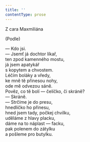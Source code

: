 ```yaml
---
title: ''
contentType: prose
---
```


<section>

Z cara Maxmiliána

(Podle)

— Kdo jsi.  
— Jsemť já dochtor líkař,  
ten zpod kamenného mostu,  
já jsem apatykář  
s kopytem a chvostem.  
Léčím boláky a vředy,  
ke mně tě přinesou nohy,  
ode mě odvezou sáně.  
Pověz, co tě bolí — čelíčko, či skráně?  
— Skráně.  
— Strčíme je do presu,  
hnedličko ho přinesu,  
hned jsem tady, počkej chvilku,  
uděláme z hlavy placku,  
dáme na to náplast — facku,  
pak polenem do zátylku  
a pošleme pro butylku.

</section>
